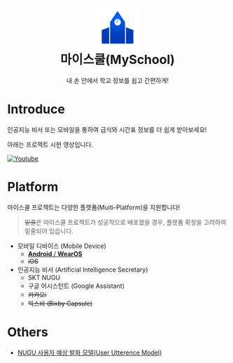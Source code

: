 <h1 align="center">
    <img src="https://raw.githubusercontent.com/gunyu1019/myschool/main/icon.png" width="100px" alt="" align="center"/><br/>
    마이스쿨(MySchool)
</h1>
<p align="center">
    내 손 안에서 학교 정보를 쉽고 간편하게!
</p>

# Introduce
인공지능 비서 또는 모바일을 통하여 급식와 시간표 정보를 더 쉽게 받아보세요!


아래는 프로젝트 시현 영상입니다.

<a href="https://www.youtube.com/shorts/AoCFhNuXIgg">
    <img src="https://img.shields.io/badge/NUGU%20(前%20학교알리미)-505050?style=for-the-badge&logo=youtube" alt="Youtube" >
</a>

# Platform
마이스쿨 프로젝트는 다양한 플랫폼(Muiti-Platform)을 지원합니다!
> ~~밑줄~~은 마이스쿨 프로젝트가 성공적으로 배포했을 경우, 플랫폼 확장을 고려하여 밑줄되어 있습니다.

* 모바일 디바이스 (Mobile Device)
  * [**Android** / **WearOS**](https://github.com/gunyu1019/myschool-android)
  * ~~iOS~~ 
* 인공지능 비서 (Artificial Intelligence Secretary)
  * SKT NUGU
  * 구글 어시스턴트 (Google Assistant)
  * ~~카카오i~~
  * ~~빅스비 (Bixby Capsule)~~

# Others
* [NUGU 사용자 예상 발화 모델(User Utterence Model)](https://github.com/gunyu1019/myschool-training-data)
